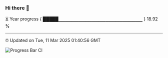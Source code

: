 ### Hi there 👋

⏳ Year progress { █████▁▁▁▁▁▁▁▁▁▁▁▁▁▁▁▁▁▁▁▁▁▁▁▁▁ } 18.92 %

---

⏰ Updated on Tue, 11 Mar 2025 01:40:56 GMT

![Progress Bar CI](https://github.com/liununu/liununu/workflows/Progress%20Bar%20CI/badge.svg)
